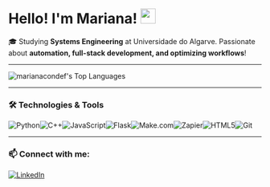 

# Hello! I'm Mariana! <img src="https://raw.githubusercontent.com/MartinHeinz/MartinHeinz/master/wave.gif" width="30px">


🎓 Studying **Systems Engineering** at Universidade do Algarve. Passionate about **automation, full-stack development, and optimizing workflows**!

---

![marianacondef's Top Languages](https://github-readme-stats.vercel.app/api/top-langs/?username=marianacondef&theme=vue-dark&show_icons=true&hide_border=true&hide=jupyter%20notebook,makefile,batchfile,mako&hide_progress=true)


---

### 🛠️ Technologies & Tools 

![Python](https://img.shields.io/badge/python-3670A0?style=for-the-badge&logo=python&logoColor=ffdd54)![C++](https://img.shields.io/badge/c++-%2300599C.svg?style=for-the-badge&logo=c%2B%2B&logoColor=white)![JavaScript](https://img.shields.io/badge/javascript-%23323330.svg?style=for-the-badge&logo=javascript&logoColor=%23F7DF1E)![Flask](https://img.shields.io/badge/flask-%23000.svg?style=for-the-badge&logo=flask&logoColor=white)![Make.com](https://img.shields.io/badge/Make.com-%2300599C.svg?style=for-the-badge&logo=make&logoColor=white)![Zapier](https://img.shields.io/badge/Zapier-FF4A00?style=for-the-badge&logo=zapier&logoColor=white)![HTML5](https://img.shields.io/badge/html5-%23E34F26.svg?style=for-the-badge&logo=html5&logoColor=white)![Git](https://img.shields.io/badge/git-%23F05033.svg?style=for-the-badge&logo=git&logoColor=white)  

---

### 📫 Connect with me:

[![LinkedIn](https://img.shields.io/badge/linkedin-%230077B5.svg?style=for-the-badge&logo=linkedin&logoColor=white)](https://www.linkedin.com/in/yourprofile/)  
